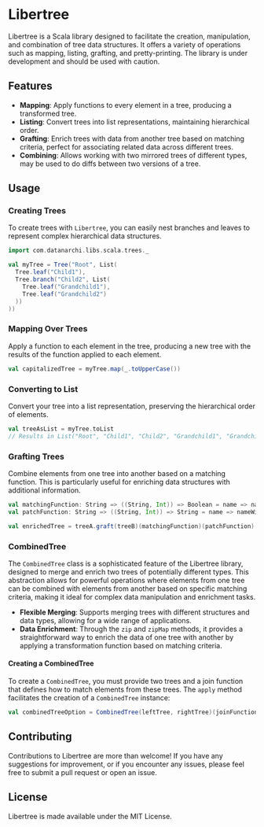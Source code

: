 # Libertree

Libertree is a Scala library designed to facilitate the creation, manipulation, and combination of tree data structures. It offers a variety of operations such as mapping, listing, grafting, and pretty-printing.
The library is under development and should be used with caution.

## Features
- **Mapping**: Apply functions to every element in a tree, producing a transformed tree.
- **Listing**: Convert trees into list representations, maintaining hierarchical order.
- **Grafting**: Enrich trees with data from another tree based on matching criteria, perfect for associating related data across different trees.
- **Combining**: Allows working with two mirrored trees of different types, may be used to do diffs between two versions of a tree.


## Usage

### Creating Trees

To create trees with `Libertree`, you can easily nest branches and leaves to represent complex hierarchical data structures.

```scala
import com.datanarchi.libs.scala.trees._

val myTree = Tree("Root", List(
  Tree.leaf("Child1"),
  Tree.branch("Child2", List(
    Tree.leaf("Grandchild1"),
    Tree.leaf("Grandchild2")
  ))
))
```
### Mapping Over Trees
Apply a function to each element in the tree, producing a new tree with the results of the function applied to each element.
```scala
val capitalizedTree = myTree.map(_.toUpperCase())
```
### Converting to List
Convert your tree into a list representation, preserving the hierarchical order of elements.

```scala
val treeAsList = myTree.toList
// Results in List("Root", "Child1", "Child2", "Grandchild1", "Grandchild2")
```
### Grafting Trees
Combine elements from one tree into another based on a matching function. This is particularly useful for enriching data structures with additional information.
```scala
val matchingFunction: String => ((String, Int)) => Boolean = name => nameWithPop => name == nameWithPop._1
val patchFunction: String => ((String, Int)) => String = name => nameWithPop => s"$name (${nameWithPop._2} inhabitants)"

val enrichedTree = treeA.graft(treeB)(matchingFunction)(patchFunction)
```
### CombinedTree
The `CombinedTree` class is a sophisticated feature of the Libertree library, designed to merge and enrich two trees of potentially different types. This abstraction allows for powerful operations where elements from one tree can be combined with elements from another based on specific matching criteria, making it ideal for complex data manipulation and enrichment tasks.
- **Flexible Merging**: Supports merging trees with different structures and data types, allowing for a wide range of applications.
- **Data Enrichment**: Through the `zip` and `zipMap` methods, it provides a straightforward way to enrich the data of one tree with another by applying a transformation function based on matching criteria.

#### Creating a CombinedTree

To create a `CombinedTree`, you must provide two trees and a join function that defines how to match elements from these trees. The `apply` method facilitates the creation of a `CombinedTree` instance:

```scala
val combinedTreeOption = CombinedTree(leftTree, rightTree)(joinFunction)
```


## Contributing

Contributions to Libertree are more than welcome! If you have any suggestions for improvement, or if you encounter any issues, please feel free to submit a pull request or open an issue.

## License
Libertree is made available under the MIT License.
